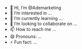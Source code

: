 - 👋 Hi, I’m @Ademarketing
- 👀 I’m interested in ...
- 🌱 I’m currently learning ...
- 💞️ I’m looking to collaborate on ...
- 📫 How to reach me ...
- 😄 Pronouns: ...
- ⚡ Fun fact: ...

<!---
Ademarketing/Ademarketing is a ✨ special ✨ repository because its `README.md` (this file) appears on your GitHub profile.
You can click the Preview link to take a look at your changes.
--->
